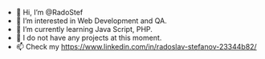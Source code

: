 - 👋 Hi, I’m @RadoStef
- 👀 I’m interested in Web Development and QA.
- 🌱 I’m currently learning Java Script, PHP.
- 💞️ I do not have any projects at this moment.
- 📫 Check my https://www.linkedin.com/in/radoslav-stefanov-23344b82/

<!---
RadoStef/RadoStef is a ✨ special ✨ repository because its `README.md` (this file) appears on your GitHub profile.
You can click the Preview link to take a look at your changes.
--->

